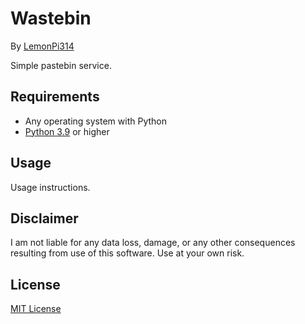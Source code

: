 # Wastebin
By [LemonPi314](https://github.com/LemonPi314)

Simple pastebin service.

## Requirements
- Any operating system with Python
- [Python 3.9](https://www.python.org/downloads/) or higher

## Usage
Usage instructions.

## Disclaimer
I am not liable for any data loss, damage, or any other consequences resulting from use of this software. Use at your own risk.

## License
[MIT License](https://choosealicense.com/licenses/mit/)
